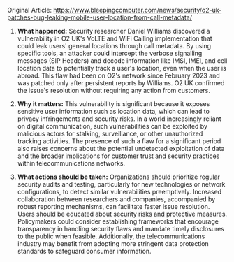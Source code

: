 Original Article: https://www.bleepingcomputer.com/news/security/o2-uk-patches-bug-leaking-mobile-user-location-from-call-metadata/

1) **What happened:** Security researcher Daniel Williams discovered a vulnerability in O2 UK's VoLTE and WiFi Calling implementation that could leak users' general locations through call metadata. By using specific tools, an attacker could intercept the verbose signalling messages (SIP Headers) and decode information like IMSI, IMEI, and cell location data to potentially track a user's location, even when the user is abroad. This flaw had been on O2's network since February 2023 and was patched only after persistent reports by Williams. O2 UK confirmed the issue's resolution without requiring any action from customers.

2) **Why it matters:** This vulnerability is significant because it exposes sensitive user information such as location data, which can lead to privacy infringements and security risks. In a world increasingly reliant on digital communication, such vulnerabilities can be exploited by malicious actors for stalking, surveillance, or other unauthorized tracking activities. The presence of such a flaw for a significant period also raises concerns about the potential undetected exploitation of data and the broader implications for customer trust and security practices within telecommunications networks.

3) **What actions should be taken:** Organizations should prioritize regular security audits and testing, particularly for new technologies or network configurations, to detect similar vulnerabilities preemptively. Increased collaboration between researchers and companies, accompanied by robust reporting mechanisms, can facilitate faster issue resolution. Users should be educated about security risks and protective measures. Policymakers could consider establishing frameworks that encourage transparency in handling security flaws and mandate timely disclosures to the public when feasible. Additionally, the telecommunications industry may benefit from adopting more stringent data protection standards to safeguard consumer information.